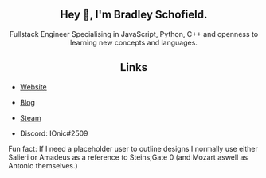 <h2 align="center">Hey 👋, I'm Bradley Schofield.</h2>
<p align="center">Fullstack Engineer Specialising in JavaScript, Python, C++ and openness to learning new concepts and languages.</p>

<h2 align="center">Links</h2>

- [Website](https://ionicisere.co.uk)

- [Blog](https://blog.ionicisere.co.uk)

- [Steam](https://steamcommunity.com/id/ionicisere)

- Discord: IOnic#2509

<p>Fun fact: If I need a placeholder user to outline designs I normally use either Salieri or Amadeus as a reference to Steins;Gate 0 (and Mozart aswell as Antonio themselves.)</p>
